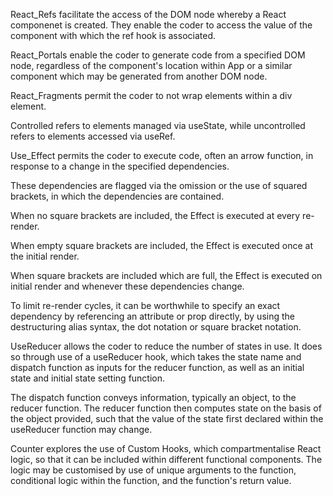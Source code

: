 React_Refs facilitate the access of the DOM node whereby a React componenet is created. They enable the coder to access the value of the component with which the ref hook is associated.

React_Portals enable the coder to generate code from a specified DOM node, regardless of the component's location
within App or a similar component which may be generated from another DOM node.

React_Fragments permit the coder to not wrap elements within a div element.

Controlled refers to elements managed via useState, while uncontrolled refers to elements accessed via useRef.

Use_Effect permits the coder to execute code, often an arrow function, in response to a change in the specified dependencies.

These dependencies are flagged via the omission or the use of squared brackets, in which the dependencies are contained.

When no square brackets are included, the Effect is executed at every re-render.

When empty square brackets are included, the Effect is executed once at the initial render.

When square brackets are included which are full, the Effect is executed on initial render and whenever these dependencies change.

To limit re-render cycles, it can be worthwhile to specify an exact dependency by referencing an attribute or prop directly, by using the destructuring alias syntax, the dot notation or square bracket notation.

UseReducer allows the coder to reduce the number of states in use. It does so through use of a useReducer hook, which takes the state name and dispatch function as inputs for the reducer function, as well as an initial state and initial state setting function.

The dispatch function conveys information, typically an object, to the reducer function. The reducer function then computes state on the basis of the object provided, such that the value of the state first declared within the useReducer function may change.

Counter explores the use of Custom Hooks, which compartmentalise React logic, so that it can be included within different functional components. The logic may be customised by use of unique arguments to the function, conditional logic within the function, and the function's return value.
